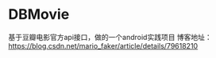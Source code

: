 # DBMovie
基于豆瓣电影官方api接口，做的一个android实践项目
博客地址：https://blog.csdn.net/mario_faker/article/details/79618210
